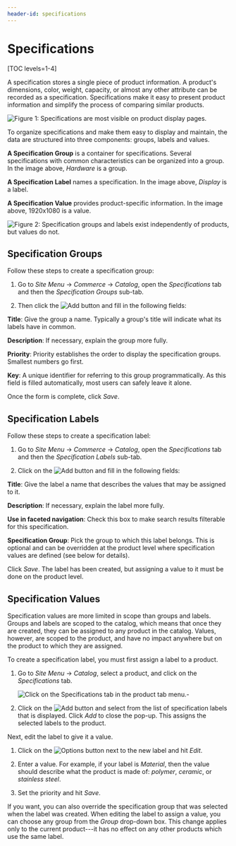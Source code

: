 ```yaml
---
header-id: specifications
---
```


# Specifications

[TOC levels=1-4]

A specification stores a single piece of product information. A product's
dimensions, color, weight, capacity, or almost any other attribute can be
recorded as a specification. Specifications make it easy to present product
information and simplify the process of comparing similar products.

![Figure 1: Specifications are most visible on product display pages.](../../images/specifications.png)

To organize specifications and make them easy to display and maintain, the data
are structured into three components: groups, labels and values.

**A Specification Group** is a container for specifications. Several
specifications with common characteristics can be organized into a group. In
the image above, *Hardware* is a group.

**A Specification Label** names a specification. In the image above, *Display*
is a label.

**A Specification Value** provides product-specific information. In the image
above, 1920x1080 is a value.

![Figure 2: Specification groups and labels exist independently of products, but values do not.](../../images/specs-2x.png)

## Specification Groups

Follow these steps to create a specification group:

1.  Go to *Site Menu* &rarr; *Commerce* &rarr; *Catalog*, open the
    *Specifications* tab and then the *Specification Groups* sub-tab. 

2.  Then click the ![Add](../../images/icon-add.png) button and fill in
    the following fields:

**Title**: Give the group a name. Typically a group's title will indicate what
its labels have in common.

**Description**: If necessary, explain the group more fully.

**Priority**: Priority establishes the order to display the specification
groups. Smallest numbers go first.

**Key**: A unique identifier for referring to this group programmatically. As
this field is filled automatically, most users can safely leave it alone.

Once the form is complete, click *Save*.

## Specification Labels

Follow these steps to create a specification label:

1.  Go to *Site Menu* &rarr; *Commerce* &rarr; *Catalog*, open the
    *Specifications* tab and then the *Specification Labels* sub-tab.

2.  Click on the ![Add](../../images/icon-add.png) button and fill in
    the following fields:

**Title**: Give the label a name that describes the values that may be assigned
to it.

**Description**: If necessary, explain the label more fully. 

**Use in faceted navigation**: Check this box to make search results filterable
for this specification.

**Specification Group**: Pick the group to which this label belongs. This is
optional and can be overridden at the product level where specification values
are defined (see below for details).

Click *Save*. The label has been created, but assigning a value to it must
be done on the product level.

## Specification Values

Specification values are more limited in scope than groups and labels. Groups
and labels are scoped to the catalog, which means that once they are created,
they can be assigned to any product in the catalog. Values, however, are scoped
to the product, and have no impact anywhere but on the product to which they
are assigned.

To create a specification label, you must first assign a label to a product.

1.  Go to *Site Menu* &rarr; *Catalog*, select a product, and click on the
    *Specifications* tab.

    ![Click on the *Specifications* tab in the product tab menu.](../../images/two-specifications.png)-

2.  Click on the ![Add](../../images/icon-add.png) button and select from the
    list of specification labels that is displayed. Click *Add* to close the pop-up.
    This assigns the selected labels to the product.

Next, edit the label to give it a value.

1.  Click on the ![Options](../../images/icon-options.png) button next to the
    new label and hit *Edit*.

2.  Enter a value. For example, if your label is *Material*, then the value
    should describe what the product is made of: *polymer*, *ceramic*, or
    *stainless steel*. 
 
3.  Set the priority and hit *Save*.

If you want, you can also override the specification group that was selected
when the label was created. When editing the label to assign a value, you can
choose any group from the *Group* drop-down box. This change applies only to the
current product---it has no effect on any other products which use the same
label.
